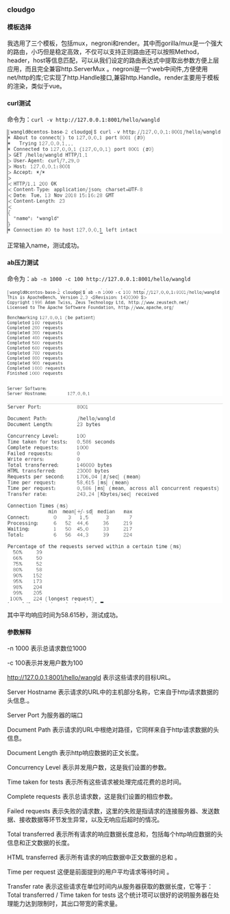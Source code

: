 ### cloudgo

#### 模板选择

我选用了三个模板，包括mux，negroni和render。其中而gorilla/mux是一个强大的路由，小巧但是稳定高效，不仅可以支持正则路由还可以按照Method，header，host等信息匹配，可以从我们设定的路由表达式中提取出参数方便上层应用，而且完全兼容http.ServerMux 。negroni是一个web中间件,方便使用net/http的库;它实现了http.Handle接口,兼容http.Handle。render主要用于模板的渲染，类似于vue。

#### curl测试

命令为：`curl -v http://127.0.0.1:8001/hello/wangld`

![](https://github.com/Wangld5/cloudgo/raw/master/pic/curl.png)

正常输入name，测试成功。

#### ab压力测试

命令为：`ab -n 1000 -c 100 http://127.0.0.1:8001/hello/wangld`

![](https://github.com/Wangld5/cloudgo/raw/master/pic/ab1.png)

![](https://github.com/Wangld5/cloudgo/raw/master/pic/ab2.png)

其中平均响应时间为58.615秒，测试成功。

#### 参数解释

-n 1000 表示总请求数位1000

-c 100表示并发用户数为100

http://127.0.0.1:8001/hello/wangld 表示这些请求的目标URL。

Server Hostname 表示请求的URL中的主机部分名称，它来自于http请求数据的头信息.。

Server Port 为服务器的端口

Document Path 表示请求的URL中根绝对路径，它同样来自于http请求数据的头信息。 

Document Length 表示http响应数据的正文长度。 

Concurrency Level 表示并发用户数，这是我们设置的参数。 

Time taken for tests 表示所有这些请求被处理完成花费的总时间。 

Complete requests 表示总请求数，这是我们设置的相应参数。 

Failed requests 表示失败的请求数，这里的失败是指请求的连接服务器、发送数据、接收数据等环节发生异常，以及无响应后超时的情况。 

Total transferred 表示所有请求的响应数据长度总和，包括每个http响应数据的头信息和正文数据的长度。 

HTML transferred 表示所有请求的响应数据中正文数据的总和 。

Time per request 这便是前面提到的用户平均请求等待时间 。

Transfer rate 表示这些请求在单位时间内从服务器获取的数据长度，它等于： Total transferred / Time taken for tests 这个统计项可以很好的说明服务器在处理能力达到限制时，其出口带宽的需求量。 